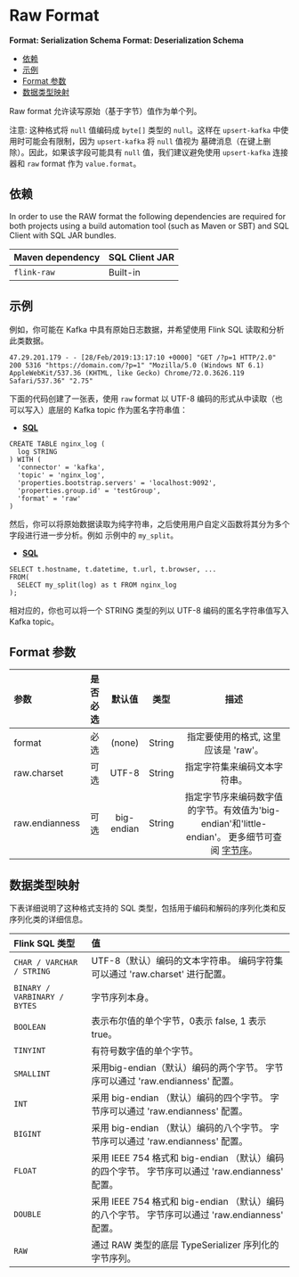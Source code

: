 # Raw Format

**Format: Serialization Schema** **Format: Deserialization Schema**

- [依赖](https://ci.apache.org/projects/flink/flink-docs-release-1.12/zh/dev/table/connectors/formats/raw.html#依赖)
- [示例](https://ci.apache.org/projects/flink/flink-docs-release-1.12/zh/dev/table/connectors/formats/raw.html#示例)
- [Format 参数](https://ci.apache.org/projects/flink/flink-docs-release-1.12/zh/dev/table/connectors/formats/raw.html#format-参数)
- [数据类型映射](https://ci.apache.org/projects/flink/flink-docs-release-1.12/zh/dev/table/connectors/formats/raw.html#数据类型映射)

Raw format 允许读写原始（基于字节）值作为单个列。

注意: 这种格式将 `null` 值编码成 `byte[]` 类型的 `null`。这样在 `upsert-kafka` 中使用时可能会有限制，因为 `upsert-kafka` 将 `null` 值视为 墓碑消息（在键上删除）。因此，如果该字段可能具有 `null` 值，我们建议避免使用 `upsert-kafka` 连接器和 `raw` format 作为 `value.format`。

## 依赖

In order to use the RAW format the following dependencies are required for both projects using a build automation tool (such as Maven or SBT) and SQL Client with SQL JAR bundles.

| Maven dependency | SQL Client JAR |
| :--------------- | :------------- |
| `flink-raw`      | Built-in       |

## 示例

例如，你可能在 Kafka 中具有原始日志数据，并希望使用 Flink SQL 读取和分析此类数据。

```
47.29.201.179 - - [28/Feb/2019:13:17:10 +0000] "GET /?p=1 HTTP/2.0" 200 5316 "https://domain.com/?p=1" "Mozilla/5.0 (Windows NT 6.1) AppleWebKit/537.36 (KHTML, like Gecko) Chrome/72.0.3626.119 Safari/537.36" "2.75"
```

下面的代码创建了一张表，使用 `raw` format 以 UTF-8 编码的形式从中读取（也可以写入）底层的 Kafka topic 作为匿名字符串值：

- [**SQL**](https://ci.apache.org/projects/flink/flink-docs-release-1.12/zh/dev/table/connectors/formats/raw.html#tab_SQL_0)

```
CREATE TABLE nginx_log (
  log STRING
) WITH (
  'connector' = 'kafka',
  'topic' = 'nginx_log',
  'properties.bootstrap.servers' = 'localhost:9092',
  'properties.group.id' = 'testGroup',
  'format' = 'raw'
)
```

然后，你可以将原始数据读取为纯字符串，之后使用用户自定义函数将其分为多个字段进行进一步分析。例如 示例中的 `my_split`。

- [**SQL**](https://ci.apache.org/projects/flink/flink-docs-release-1.12/zh/dev/table/connectors/formats/raw.html#tab_SQL_1)

```
SELECT t.hostname, t.datetime, t.url, t.browser, ...
FROM(
  SELECT my_split(log) as t FROM nginx_log
);
```

相对应的，你也可以将一个 STRING 类型的列以 UTF-8 编码的匿名字符串值写入 Kafka topic。

## Format 参数

| 参数           | 是否必选 |   默认值   |  类型  |                             描述                             |
| :------------- | :------: | :--------: | :----: | :----------------------------------------------------------: |
| format         |   必选   |   (none)   | String |             指定要使用的格式, 这里应该是 'raw'。             |
| raw.charset    |   可选   |   UTF-8    | String |                 指定字符集来编码文本字符串。                 |
| raw.endianness |   可选   | big-endian | String | 指定字节序来编码数字值的字节。有效值为'big-endian'和'little-endian'。 更多细节可查阅 [字节序](https://zh.wikipedia.org/wiki/字节序)。 |

## 数据类型映射

下表详细说明了这种格式支持的 SQL 类型，包括用于编码和解码的序列化类和反序列化类的详细信息。

| Flink SQL 类型               | 值                                                           |
| :--------------------------- | :----------------------------------------------------------- |
| `CHAR / VARCHAR / STRING`    | UTF-8（默认）编码的文本字符串。 编码字符集可以通过 'raw.charset' 进行配置。 |
| `BINARY / VARBINARY / BYTES` | 字节序列本身。                                               |
| `BOOLEAN`                    | 表示布尔值的单个字节，0表示 false, 1 表示 true。             |
| `TINYINT`                    | 有符号数字值的单个字节。                                     |
| `SMALLINT`                   | 采用big-endian（默认）编码的两个字节。 字节序可以通过 'raw.endianness' 配置。 |
| `INT`                        | 采用 big-endian （默认）编码的四个字节。 字节序可以通过 'raw.endianness' 配置。 |
| `BIGINT`                     | 采用 big-endian （默认）编码的八个字节。 字节序可以通过 'raw.endianness' 配置。 |
| `FLOAT`                      | 采用 IEEE 754 格式和 big-endian （默认）编码的四个字节。 字节序可以通过 'raw.endianness' 配置。 |
| `DOUBLE`                     | 采用 IEEE 754 格式和 big-endian （默认）编码的八个字节。 字节序可以通过 'raw.endianness' 配置。 |
| `RAW`                        | 通过 RAW 类型的底层 TypeSerializer 序列化的字节序列。        |